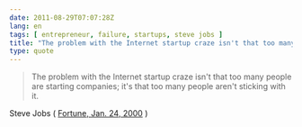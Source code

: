 ```yaml
---
date: 2011-08-29T07:07:28Z
lang: en
tags: [ entrepreneur, failure, startups, steve jobs ]
title: "The problem with the Internet startup craze isn't that too many people"
type: quote
---
```


> The problem with the Internet startup craze isn't that too many people
> are starting companies; it's that too many people aren't sticking with
> it.

Steve Jobs ( [Fortune, Jan. 24,
2000](http://money.cnn.com/magazines/fortune/fortune_archive/2000/01/24/272277/)
)

